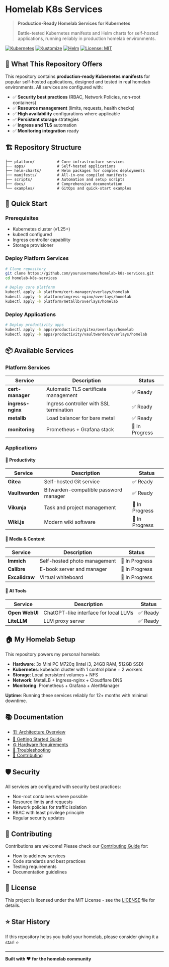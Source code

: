 # Homelab K8s Services

> **Production-Ready Homelab Services for Kubernetes**
>
> Battle-tested Kubernetes manifests and Helm charts for self-hosted applications, running reliably in production homelab environments.

[![Kubernetes](https://img.shields.io/badge/Kubernetes-326CE5?style=flat-square&logo=kubernetes&logoColor=white)](https://kubernetes.io/)
[![Kustomize](https://img.shields.io/badge/Kustomize-EF7B4D?style=flat-square&logo=kubernetes&logoColor=white)](https://kustomize.io/)
[![Helm](https://img.shields.io/badge/Helm-0F1689?style=flat-square&logo=helm&logoColor=white)](https://helm.sh/)
[![License: MIT](https://img.shields.io/badge/License-MIT-yellow.svg?style=flat-square)](https://opensource.org/licenses/MIT)

## 🎯 What This Repository Offers

This repository contains **production-ready Kubernetes manifests** for popular self-hosted applications, designed and tested in real homelab environments. All services are configured with:

- ✅ **Security best practices** (RBAC, Network Policies, non-root containers)
- ✅ **Resource management** (limits, requests, health checks)
- ✅ **High availability** configurations where applicable
- ✅ **Persistent storage** strategies
- ✅ **Ingress and TLS** automation
- ✅ **Monitoring integration** ready

## 🏗️ Repository Structure

```
├── platform/          # Core infrastructure services
├── apps/              # Self-hosted applications
├── helm-charts/       # Helm packages for complex deployments
├── manifests/         # All-in-one compiled manifests
├── scripts/           # Automation and setup scripts
├── docs/              # Comprehensive documentation
└── examples/          # GitOps and quick-start examples
```

## 🚀 Quick Start

### Prerequisites
- Kubernetes cluster (v1.25+)
- kubectl configured
- Ingress controller capability
- Storage provisioner

### Deploy Platform Services
```bash
# Clone repository
git clone https://github.com/yourusername/homelab-k8s-services.git
cd homelab-k8s-services

# Deploy core platform
kubectl apply -k platform/cert-manager/overlays/homelab
kubectl apply -k platform/ingress-nginx/overlays/homelab
kubectl apply -k platform/metallb/overlays/homelab
```

### Deploy Applications
```bash
# Deploy productivity apps
kubectl apply -k apps/productivity/gitea/overlays/homelab
kubectl apply -k apps/productivity/vaultwarden/overlays/homelab
```

## 📦 Available Services

### Platform Services
| Service           | Description                             | Status        |
| ----------------- | --------------------------------------- | ------------- |
| **cert-manager**  | Automatic TLS certificate management    | ✅ Ready       |
| **ingress-nginx** | Ingress controller with SSL termination | ✅ Ready       |
| **metallb**       | Load balancer for bare metal            | ✅ Ready       |
| **monitoring**    | Prometheus + Grafana stack              | 🚧 In Progress |

### Applications

#### 🔧 Productivity
| Service         | Description                           | Status        |
| --------------- | ------------------------------------- | ------------- |
| **Gitea**       | Self-hosted Git service               | ✅ Ready       |
| **Vaultwarden** | Bitwarden-compatible password manager | ✅ Ready       |
| **Vikunja**     | Task and project management           | 🚧 In Progress |
| **Wiki.js**     | Modern wiki software                  | 🚧 In Progress |

#### 🎨 Media & Content
| Service        | Description                  | Status        |
| -------------- | ---------------------------- | ------------- |
| **Immich**     | Self-hosted photo management | 🚧 In Progress |
| **Calibre**    | E-book server and manager    | 🚧 In Progress |
| **Excalidraw** | Virtual whiteboard           | 🚧 In Progress |

#### 🤖 AI Tools
| Service        | Description                           | Status  |
| -------------- | ------------------------------------- | ------- |
| **Open WebUI** | ChatGPT-like interface for local LLMs | ✅ Ready |
| **LiteLLM**    | LLM proxy server                      | ✅ Ready |

## 🏠 My Homelab Setup

This repository powers my personal homelab:
- **Hardware**: 3x Mini PC M720q (Intel i3, 24GB RAM, 512GB SSD)
- **Kubernetes**: kubeadm cluster with 1 control plane + 2 workers
- **Storage**: Local persistent volumes + NFS
- **Network**: MetalLB + Ingress-nginx + Cloudflare DNS
- **Monitoring**: Prometheus + Grafana + AlertManager

**Uptime**: Running these services reliably for 12+ months with minimal downtime.

## 📚 Documentation

- [🏗️ Architecture Overview](docs/architecture.md)
- [🚀 Getting Started Guide](docs/getting-started.md)
- [⚙️ Hardware Requirements](docs/hardware-requirements.md)
- [🔧 Troubleshooting](docs/troubleshooting.md)
- [🤝 Contributing](docs/contributing.md)

## 🛡️ Security

All services are configured with security best practices:
- Non-root containers where possible
- Resource limits and requests
- Network policies for traffic isolation
- RBAC with least privilege principle
- Regular security updates

## 🤝 Contributing

Contributions are welcome! Please check our [Contributing Guide](docs/contributing.md) for:
- How to add new services
- Code standards and best practices
- Testing requirements
- Documentation guidelines

## 📜 License

This project is licensed under the MIT License - see the [LICENSE](LICENSE) file for details.

## ⭐ Star History

If this repository helps you build your homelab, please consider giving it a star! ⭐

---

**Built with ❤️ for the homelab community**
